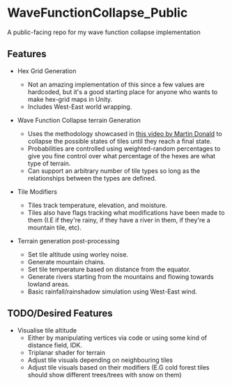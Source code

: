 # WaveFunctionCollapse_Public

A public-facing repo for my wave function collapse implementation

## Features

- Hex Grid Generation
	- Not an amazing implementation of this since a few values are hardcoded, but it's a good starting place for anyone who wants to make hex-grid maps in Unity.
	- Includes West-East world wrapping.

- Wave Function Collapse terrain Generation
	- Uses the methodology showcased in [this video by Martin Donald](https://www.youtube.com/watch?v=2SuvO4Gi7uY) to collapse the possible states of tiles until they reach a final state.
	- Probabilities are controlled using weighted-random percentages to give you fine control over what percentage of the hexes are what type of terrain.
	- Can support an arbitrary number of tile types so long as the relationships between the types are defined.

- Tile Modifiers
	- Tiles track temperature, elevation, and moisture.
	- Tiles also have flags tracking what modifications have been made to them (I.E if they're rainy, if they have a river in them, if they're a mountain tile, etc).


- Terrain generation post-processing
	- Set tile altitude using worley noise.
	- Generate mountain chains.
	- Set tile temperature based on distance from the equator.
	- Generate rivers starting from the mountains and flowing towards lowland areas.
	- Basic rainfall/rainshadow simulation using West-East wind.


## TODO/Desired Features

- Visualise tile altitude
	- Either by manipulating vertices via code or using some kind of distance field, IDK.
	- Triplanar shader for terrain
	- Adjust tile visuals depending on neighbouring tiles
	- Adjust tile visuals based on their modifiers (E.G cold forest tiles should show different trees/trees with snow on them)